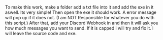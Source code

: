 To make this work, make a folder add a txt file into it and add the exe in it aswell. Its very simple! Then open the exe it should work. A error message will pop up if it does not.
(I am NOT Responsible for whatever you do with this script.) After that, add your Discord Webhook in and then it will ask you how much messages you want to send. If it is capped i will try and fix it.
I will leave the source code and exe.
